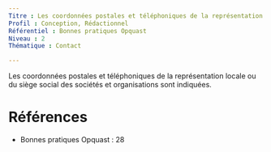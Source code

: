 ```yaml
---
Titre : Les coordonnées postales et téléphoniques de la représentation locale ou du siège social des sociétés et organisations sont indiquées.
Profil : Conception, Rédactionnel
Référentiel : Bonnes pratiques Opquast
Niveau : 2
Thématique : Contact

---
```

Les coordonnées postales et téléphoniques de la représentation locale ou du siège social des sociétés et organisations sont indiquées.

# Références

*   Bonnes pratiques Opquast : 28